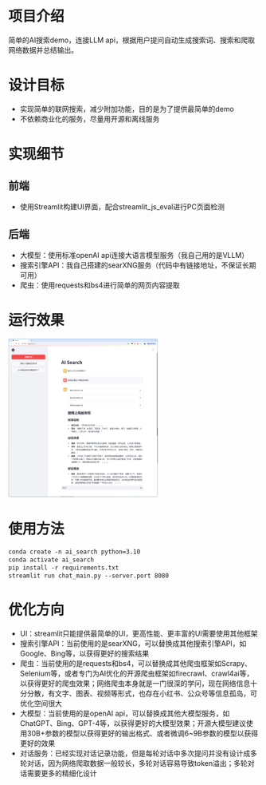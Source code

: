 # 项目介绍
简单的AI搜索demo，连接LLM api，根据用户提问自动生成搜索词、搜索和爬取网络数据并总结输出。

# 设计目标
- 实现简单的联网搜索，减少附加功能，目的是为了提供最简单的demo
- 不依赖商业化的服务，尽量用开源和离线服务

# 实现细节
## 前端
- 使用Streamlit构建UI界面，配合streamlit_js_eval进行PC页面检测
## 后端
- 大模型：使用标准openAI api连接大语言模型服务（我自己用的是VLLM）
- 搜索引擎API：我自己搭建的searXNG服务（代码中有链接地址，不保证长期可用）
- 爬虫：使用requests和bs4进行简单的网页内容提取

# 运行效果
<img src="./assets/screenshot2.png" width="300">
</img>

# 使用方法
```
conda create -n ai_search python=3.10
conda activate ai_search
pip install -r requirements.txt
streamlit run chat_main.py --server.port 8080
```

# 优化方向
- UI：streamlit只能提供最简单的UI，更高性能、更丰富的UI需要使用其他框架
- 搜索引擎API：当前使用的是searXNG，可以替换成其他搜索引擎API，如Google、Bing等，以获得更好的搜索结果
- 爬虫：当前使用的是requests和bs4，可以替换成其他爬虫框架如Scrapy、Selenium等，或者专门为AI优化的开源爬虫框架如firecrawl、crawl4ai等，以获得更好的爬虫效果；网络爬虫本身就是一门很深的学问，现在网络信息十分分散，有文字、图表、视频等形式，也存在小红书、公众号等信息孤岛，可优化空间很大
- 大模型：当前使用的是openAI api，可以替换成其他大模型服务，如ChatGPT、Bing、GPT-4等，以获得更好的大模型效果；开源大模型建议使用30B+参数的模型以获得更好的输出格式、或者微调6~9B参数的模型以获得更好的效果
- 对话服务：已经实现对话记录功能，但是每轮对话中多次提问并没有设计成多轮对话，因为网络爬取数据一般较长，多轮对话容易导致token溢出；多轮对话需要更多的精细化设计